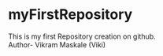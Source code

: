 # myFirstRepository
This is my first Repository creation on github.
<br>
Author- Vikram Maskale (Viki)